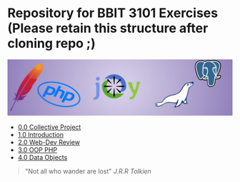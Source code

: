 # Repository for BBIT 3101 Exercises (Please retain this structure after cloning repo ;)

![Banner](resources/images/banner.jpg)


[comment]: <> (@Credits)

- [0.0 Collective Project](/0.0%20Collective%20Project)
- [1.0 Introduction](./1.0%20Introduction/)
- [2.0 Web-Dev Review](/2.0%20Web-Dev%20Review)
- [3.0 OOP PHP](/3.0%20OOP%20PHP)
- [4.0 Data Objects](/4.0%20Data%20Objects)

> "Not all who wander are lost" _J.R.R Tolkien_